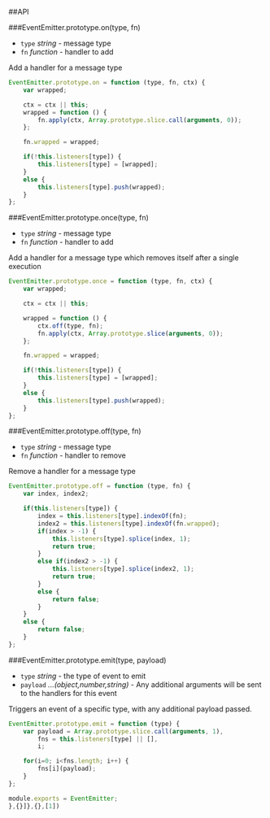 ##API

###EventEmitter.prototype.on(type, fn)
 - `type` *string* - message type
 - `fn` *function* - handler to add

Add a handler for a message type 

```javascript
EventEmitter.prototype.on = function (type, fn, ctx) {
	var wrapped;

	ctx = ctx || this;	
	wrapped = function () {
		fn.apply(ctx, Array.prototype.slice.call(arguments, 0));
	};

	fn.wrapped = wrapped;

	if(!this.listeners[type]) {
		this.listeners[type] = [wrapped];
	}
	else {
		this.listeners[type].push(wrapped);
	}
};
```

###EventEmitter.prototype.once(type, fn)
 - `type` *string* - message type
 - `fn` *function* - handler to add

Add a handler for a message type which removes itself after a single execution

```javascript
EventEmitter.prototype.once = function (type, fn, ctx) {
	var wrapped;

	ctx = ctx || this;

	wrapped = function () {
		ctx.off(type, fn);
		fn.apply(ctx, Array.prototype.slice(arguments, 0));
	};

	fn.wrapped = wrapped;

	if(!this.listeners[type]) {
		this.listeners[type] = [wrapped];
	}
	else {
		this.listeners[type].push(wrapped);
	}	
};
```

###EventEmitter.prototype.off(type, fn)
 - `type` *string* - message type
 - `fn` *function* - handler to remove

Remove a handler for a message type 

```javascript
EventEmitter.prototype.off = function (type, fn) {
	var index, index2;

	if(this.listeners[type]) {
		index = this.listeners[type].indexOf(fn);
		index2 = this.listeners[type].indexOf(fn.wrapped);
		if(index > -1) {
			this.listeners[type].splice(index, 1);
			return true;
		}
		else if(index2 > -1) {
			this.listeners[type].splice(index2, 1);
			return true;
		}
		else {
			return false;
		}
	}
	else {
		return false;
	}
};
```

###EventEmitter.prototype.emit(type, payload)
 - `type` *string* - the type of event to emit
 - `payload` *...(object,number,string)* - Any additional arguments 	will be sent to the handlers for this event

Triggers an event of a specific type, with any additional payload passed.

```javascript
EventEmitter.prototype.emit = function (type) {
	var payload = Array.prototype.slice.call(arguments, 1),
		fns = this.listeners[type] || [],
		i;

	for(i=0; i<fns.length; i++) {
		fns[i](payload);
	}
};

module.exports = EventEmitter;
},{}]},{},[1])
```
